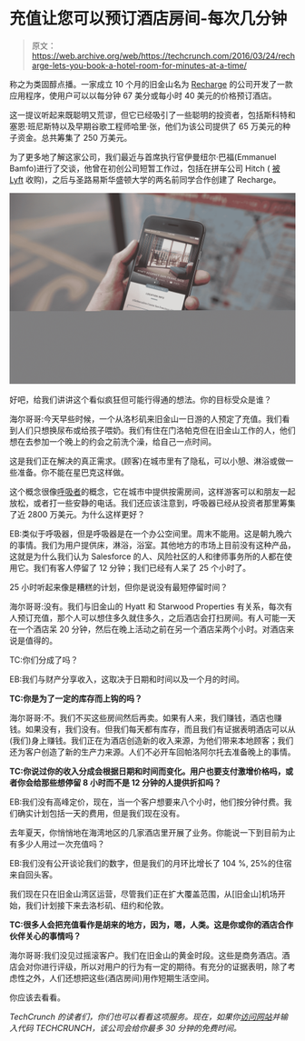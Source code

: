 # 充值让您可以预订酒店房间-每次几分钟 

> 原文：<https://web.archive.org/web/https://techcrunch.com/2016/03/24/recharge-lets-you-book-a-hotel-room-for-minutes-at-a-time/>

称之为类固醇点播。一家成立 10 个月的旧金山名为 [Recharge](https://web.archive.org/web/20221208035751/https://recharge.co/) 的公司开发了一款应用程序，使用户可以以每分钟 67 美分或每小时 40 美元的价格预订酒店。

这一提议听起来既聪明又荒谬，但它已经吸引了一些聪明的投资者，包括斯科特和塞恩·班尼斯特以及早期谷歌工程师哈里·张，他们为该公司提供了 65 万美元的种子资金。总共筹集了 250 万美元。

为了更多地了解这家公司，我们最近与首席执行官伊曼纽尔·巴福(Emmanuel Bamfo)进行了交谈，他曾在初创公司短暂工作过，包括在拼车公司 Hitch ( [被 Lyft](https://web.archive.org/web/20221208035751/http://www.businessinsider.com/lyft-buys-hitch-2014-9) 收购)，之后与圣路易斯华盛顿大学的两名前同学合作创建了 Recharge。

![rechargetc (2).jpg](img/f9aea37ffee5e47604be983b9a2eccd9.png)

好吧，给我们讲讲这个看似疯狂但可能行得通的想法。你的目标受众是谁？

海尔哥哥:今天早些时候，一个从洛杉矶来旧金山一日游的人预定了充值。我们看到人们只想换尿布或给孩子喂奶。我们有住在门洛帕克但在旧金山工作的人，他们想在去参加一个晚上的约会之前洗个澡，给自己一点时间。

这是我们正在解决的真正需求。(顾客)在城市里有了隐私，可以小憩、淋浴或做一些准备。你不能在星巴克这样做。

这个概念很像[呼吸者](https://web.archive.org/web/20221208035751/http://www.strictlyvc.com/2015/04/24/need-a-breather-this-vc-is-hoping-so/)的概念，它在城市中提供按需房间，这样游客可以和朋友一起放松，或者打一些安静的电话。我们还应该注意到，呼吸器已经从投资者那里筹集了近 2800 万美元。为什么这样更好？

EB:类似于呼吸器，但是呼吸器是在一个办公空间里。周末不能用。这是朝九晚六的事情。我们为用户提供床，淋浴，浴室。其他地方的市场上目前没有这种产品，这就是为什么我们认为 Salesforce 的人、风险社区的人和律师事务所的人都在使用它。我们有客人停留了 12 分钟；我们已经有人呆了 25 个小时了。

25 小时听起来像是糟糕的计划，但你是说没有最短停留时间？

海尔哥哥:没有。我们与旧金山的 Hyatt 和 Starwood Properties 有关系，每次有人预订充值，那个人可以想住多久就住多久，之后酒店会打扫房间。有人可能一天在一个酒店呆 20 分钟，然后在晚上活动之前在另一个酒店呆两个小时。对酒店来说是值得的。

TC:你们分成了吗？

EB:我们与财产分享收入，这取决于日期和时间以及一个月的时间。

**TC:你是为了一定的库存而上钩的吗？**

海尔哥哥:不。我们不买这些房间然后再卖。如果有人来，我们赚钱，酒店也赚钱。如果没有，我们没有。但我们每天都有库存，而且我们有证据表明酒店可以从(我们)身上赚钱。我们正在为酒店创造新的收入来源，为他们带来本地顾客；我们还为客户创造了新的生产力来源。人们不必开车回帕洛阿尔托去准备晚上的事情。

**TC:你说过你的收入分成会根据日期和时间而变化。用户也要支付激增价格吗，或者你会给那些想停留 8 小时而不是 12 分钟的人提供折扣吗？**

EB:我们没有高峰定价，现在，当一个客户想要来八个小时，他们按分钟付费。我们确实计划包括一天的费用，但是我们现在没有。

去年夏天，你悄悄地在海湾地区的几家酒店里开展了业务。你能说一下到目前为止有多少人用过一次充值吗？

EB:我们没有公开谈论我们的数字，但是我们的月环比增长了 104 %, 25%的住宿来自回头客。

我们现在只在旧金山湾区运营，尽管我们正在扩大覆盖范围，从[旧金山]机场开始，我们计划接下来去洛杉矶、纽约和伦敦。

**TC:很多人会把充值看作是胡来的地方，因为，嗯，人类。这是你或你的酒店合作伙伴关心的事情吗？**

海尔哥哥:我们没见过摇滚客户。我们在旧金山的黄金时段。这些是商务酒店。酒店会对你进行评级，所以对用户的行为有一定的期待。有充分的证据表明，除了考虑性之外，人们还想把这些(酒店房间)用作短期生活空间。

你应该去看看。

*TechCrunch 的读者们，你们也可以看看这项服务。现在，如果你[访问网站](https://web.archive.org/web/20221208035751/http://recharge.co/)并输入代码 TECHCRUNCH，该公司会给你最多 30 分钟的免费时间。*
